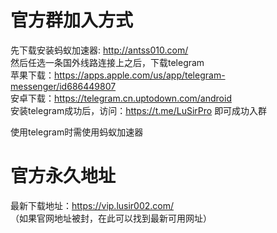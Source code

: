 # 官方群加入方式

先下载安装蚂蚁加速器: http://antss010.com/<br/>
然后任选一条国外线路连接上之后，下载telegram<br/>
苹果下载：https://apps.apple.com/us/app/telegram-messenger/id686449807<br/>
安卓下载：https://telegram.cn.uptodown.com/android<br/>
安装telegram成功后，访问：https://t.me/LuSirPro 即可成功入群<br/>

使用telegram时需使用蚂蚁加速器

# 官方永久地址
最新下载地址：https://vip.lusir002.com/<br/>
（如果官网地址被封，在此可以找到最新可用网址）
